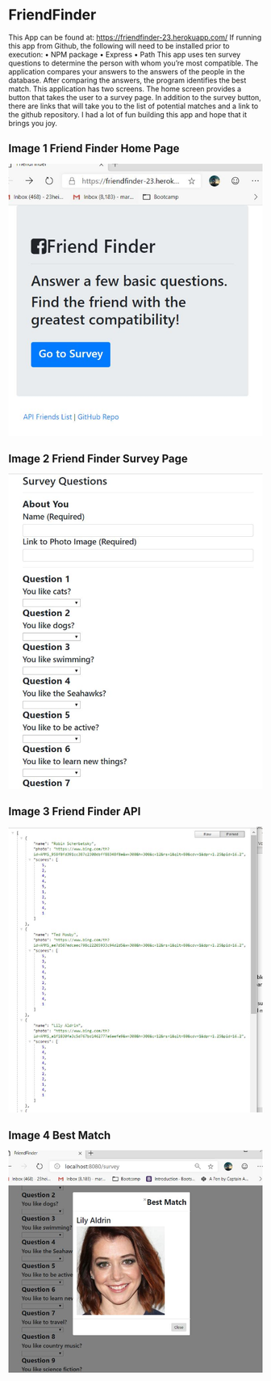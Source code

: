 # FriendFinder

This App can be found at: https://friendfinder-23.herokuapp.com/
If running this app from Github, the following will need to be installed prior to execution:
•	NPM package
•	Express
•	Path
This app uses ten survey questions to determine the person with whom you’re most compatible.  The application compares your answers to the answers of the people in the database. After comparing the answers, the program identifies the best match.
This application has two screens. The home screen provides a button that takes the user to a survey page. In addition to the survey button, there are links that will take you to the list of potential matches and a link to the github repository.
I had a lot of fun building this app and hope that it brings you joy.


## Image 1 Friend Finder Home Page
![Friend Finder Home page](./images/homepage.jpg)


## Image 2 Friend Finder Survey Page
![Survey page](./images/surveypage.jpg)



## Image 3 Friend Finder API
![API](./images/APIFriends.jpg)



## Image 4 Best Match
![Example of best match](./images/bestmatch.jpg)



